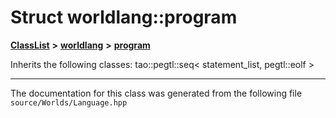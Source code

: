 

# Struct worldlang::program



[**ClassList**](annotated.md) **>** [**worldlang**](namespaceworldlang.md) **>** [**program**](structworldlang_1_1program.md)








Inherits the following classes: tao::pegtl::seq< statement_list, pegtl::eolf >































































------------------------------
The documentation for this class was generated from the following file `source/Worlds/Language.hpp`


